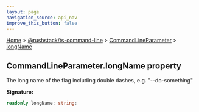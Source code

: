 ```yaml
---
layout: page
navigation_source: api_nav
improve_this_button: false
---
```



[Home](./index.md) &gt; [@rushstack/ts-command-line](./ts-command-line.md) &gt; [CommandLineParameter](./ts-command-line.commandlineparameter.md) &gt; [longName](./ts-command-line.commandlineparameter.longname.md)

## CommandLineParameter.longName property

The long name of the flag including double dashes, e.g. "--do-something"

<b>Signature:</b>

```typescript
readonly longName: string;
```
